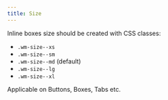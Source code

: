 ```yaml
---
title: Size
---
```


Inline boxes size should be created with CSS classes:

- `.wm-size--xs`
- `.wm-size--sm`
- `.wm-size--md` (default)
- `.wm-size--lg`
- `.wm-size--xl`

Applicable on Buttons, Boxes, Tabs etc.
